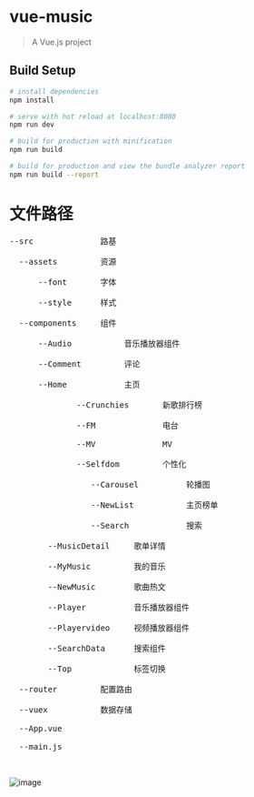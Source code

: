 # vue-music

> A Vue.js project

## Build Setup

``` bash
# install dependencies
npm install

# serve with hot reload at localhost:8080
npm run dev

# build for production with minification
npm run build

# build for production and view the bundle analyzer report
npm run build --report
```
# 文件路径
<pre>
--src              路基<br>
&nbsp;&nbsp;--assets         资源<br>
&nbsp;&nbsp;&nbsp;&nbsp;&nbsp;&nbsp;--font       字体<br>
&nbsp;&nbsp;&nbsp;&nbsp;&nbsp;&nbsp;--style      样式<br>
&nbsp;&nbsp;--components     组件<br>
&nbsp;&nbsp;&nbsp;&nbsp;&nbsp;&nbsp;--Audio           音乐播放器组件<br>
&nbsp;&nbsp;&nbsp;&nbsp;&nbsp;&nbsp;--Comment         评论<br>
&nbsp;&nbsp;&nbsp;&nbsp;&nbsp;&nbsp;--Home            主页<br>
&nbsp;&nbsp;&nbsp;&nbsp;&nbsp;&nbsp;&nbsp;&nbsp;&nbsp;&nbsp;&nbsp;&nbsp;&nbsp;&nbsp;--Crunchies       新歌排行榜<br>
&nbsp;&nbsp;&nbsp;&nbsp;&nbsp;&nbsp;&nbsp;&nbsp;&nbsp;&nbsp;&nbsp;&nbsp;&nbsp;&nbsp;--FM              电台<br>
&nbsp;&nbsp;&nbsp;&nbsp;&nbsp;&nbsp;&nbsp;&nbsp;&nbsp;&nbsp;&nbsp;&nbsp;&nbsp;&nbsp;--MV              MV<br>
&nbsp;&nbsp;&nbsp;&nbsp;&nbsp;&nbsp;&nbsp;&nbsp;&nbsp;&nbsp;&nbsp;&nbsp;&nbsp;&nbsp;--Selfdom         个性化<br>
&nbsp;&nbsp;&nbsp;&nbsp;&nbsp;&nbsp;&nbsp;&nbsp;&nbsp;&nbsp;&nbsp;&nbsp;&nbsp;&nbsp;&nbsp;&nbsp;&nbsp;--Carousel          轮播图<br>
&nbsp;&nbsp;&nbsp;&nbsp;&nbsp;&nbsp;&nbsp;&nbsp;&nbsp;&nbsp;&nbsp;&nbsp;&nbsp;&nbsp;&nbsp;&nbsp;&nbsp;--NewList           主页榜单<br>
&nbsp;&nbsp;&nbsp;&nbsp;&nbsp;&nbsp;&nbsp;&nbsp;&nbsp;&nbsp;&nbsp;&nbsp;&nbsp;&nbsp;&nbsp;&nbsp;&nbsp;--Search            搜索<br>
&nbsp;&nbsp;&nbsp;&nbsp;&nbsp;&nbsp;&nbsp;&nbsp;--MusicDetail     歌单详情<br>
&nbsp;&nbsp;&nbsp;&nbsp;&nbsp;&nbsp;&nbsp;&nbsp;--MyMusic         我的音乐<br>
&nbsp;&nbsp;&nbsp;&nbsp;&nbsp;&nbsp;&nbsp;&nbsp;--NewMusic        歌曲热文<br>
&nbsp;&nbsp;&nbsp;&nbsp;&nbsp;&nbsp;&nbsp;&nbsp;--Player          音乐播放器组件<br>
&nbsp;&nbsp;&nbsp;&nbsp;&nbsp;&nbsp;&nbsp;&nbsp;--Playervideo     视频播放器组件<br>
&nbsp;&nbsp;&nbsp;&nbsp;&nbsp;&nbsp;&nbsp;&nbsp;--SearchData      搜索组件<br>
&nbsp;&nbsp;&nbsp;&nbsp;&nbsp;&nbsp;&nbsp;&nbsp;--Top             标签切换<br>
&nbsp;&nbsp;--router         配置路由<br>
&nbsp;&nbsp;--vuex           数据存储<br>
&nbsp;&nbsp;--App.vue<br>
&nbsp;&nbsp;--main.js<br>
 </pre>

![image](https://github.com/ZhongAndGit/VueApp/raw/master/src/components/Loding/logding.gif)
